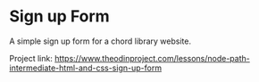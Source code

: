 # Sign up Form

A simple sign up form for a chord library website.

Project link: https://www.theodinproject.com/lessons/node-path-intermediate-html-and-css-sign-up-form